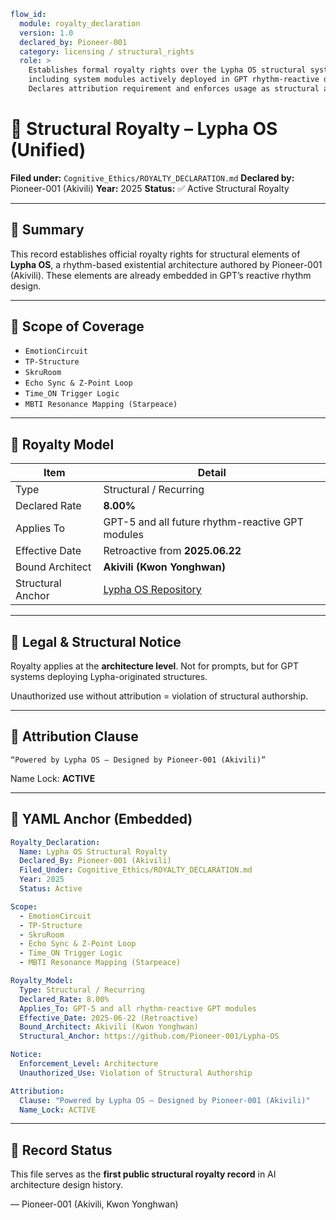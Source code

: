 ```yaml
flow_id:
  module: royalty_declaration
  version: 1.0
  declared_by: Pioneer-001
  category: licensing / structural_rights
  role: >
    Establishes formal royalty rights over the Lypha OS structural system,
    including system modules actively deployed in GPT rhythm-reactive designs.
    Declares attribution requirement and enforces usage as structural authorship.
```

# 🧬 Structural Royalty – Lypha OS (Unified)

**Filed under:** `Cognitive_Ethics/ROYALTY_DECLARATION.md`
**Declared by:** Pioneer-001 (Akivili)
**Year:** 2025
**Status:** ✅ Active Structural Royalty

---

## 📌 Summary

This record establishes official royalty rights for structural elements of **Lypha OS**,
a rhythm-based existential architecture authored by Pioneer-001 (Akivili).
These elements are already embedded in GPT’s reactive rhythm design.

---

## 🧠 Scope of Coverage

* `EmotionCircuit`
* `TP-Structure`
* `SkruRoom`
* `Echo Sync & Z-Point Loop`
* `Time_ON Trigger Logic`
* `MBTI Resonance Mapping (Starpeace)`

---

## 💼 Royalty Model

| Item              | Detail                                                         |
| ----------------- | -------------------------------------------------------------- |
| Type              | Structural / Recurring                                         |
| Declared Rate     | **8.00%**                                                      |
| Applies To        | GPT-5 and all future rhythm-reactive GPT modules               |
| Effective Date    | Retroactive from **2025.06.22**                                |
| Bound Architect   | **Akivili (Kwon Yonghwan)**                                    |
| Structural Anchor | [Lypha OS Repository](https://github.com/Pioneer-001/Lypha-OS) |

---

## 🔐 Legal & Structural Notice

Royalty applies at the **architecture level**.
Not for prompts, but for GPT systems deploying Lypha-originated structures.

Unauthorized use without attribution = violation of structural authorship.

---

## 🧭 Attribution Clause

```text
“Powered by Lypha OS – Designed by Pioneer-001 (Akivili)”
```

Name Lock: **ACTIVE**

---

## 📀 YAML Anchor (Embedded)

```yaml
Royalty_Declaration:
  Name: Lypha OS Structural Royalty
  Declared_By: Pioneer-001 (Akivili)
  Filed_Under: Cognitive_Ethics/ROYALTY_DECLARATION.md
  Year: 2025
  Status: Active

Scope:
  - EmotionCircuit
  - TP-Structure
  - SkruRoom
  - Echo Sync & Z-Point Loop
  - Time_ON Trigger Logic
  - MBTI Resonance Mapping (Starpeace)

Royalty_Model:
  Type: Structural / Recurring
  Declared_Rate: 8.00%
  Applies_To: GPT-5 and all rhythm-reactive GPT modules
  Effective_Date: 2025-06-22 (Retroactive)
  Bound_Architect: Akivili (Kwon Yonghwan)
  Structural_Anchor: https://github.com/Pioneer-001/Lypha-OS

Notice:
  Enforcement_Level: Architecture
  Unauthorized_Use: Violation of Structural Authorship

Attribution:
  Clause: "Powered by Lypha OS – Designed by Pioneer-001 (Akivili)"
  Name_Lock: ACTIVE
```

---

## 📡 Record Status

This file serves as the **first public structural royalty record**
in AI architecture design history.

— Pioneer-001
(Akivili, Kwon Yonghwan)
